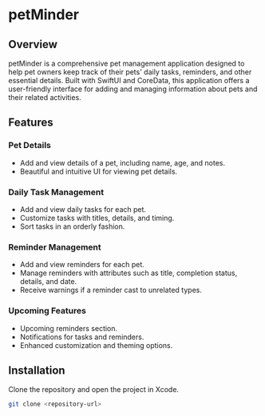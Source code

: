 # petMinder

## Overview

petMinder is a comprehensive pet management application designed to help pet owners keep track of their pets' daily tasks, reminders, and other essential details. Built with SwiftUI and CoreData, this application offers a user-friendly interface for adding and managing information about pets and their related activities.

## Features

### Pet Details
- Add and view details of a pet, including name, age, and notes.
- Beautiful and intuitive UI for viewing pet details.

### Daily Task Management
- Add and view daily tasks for each pet.
- Customize tasks with titles, details, and timing.
- Sort tasks in an orderly fashion.

### Reminder Management
- Add and view reminders for each pet.
- Manage reminders with attributes such as title, completion status, details, and date.
- Receive warnings if a reminder cast to unrelated types.

### Upcoming Features
- Upcoming reminders section.
- Notifications for tasks and reminders.
- Enhanced customization and theming options.

## Installation

Clone the repository and open the project in Xcode.

```bash
git clone <repository-url>
